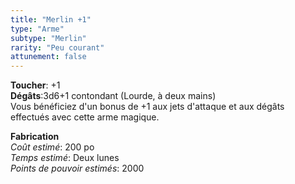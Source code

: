 ```yaml
---
title: "Merlin +1"
type: "Arme"
subtype: "Merlin"
rarity: "Peu courant"
attunement: false
---
```

**Toucher**: +1  
**Dégâts**:3d6+1 contondant (Lourde, à deux mains)  
Vous bénéficiez d'un bonus de +1 aux jets d'attaque et aux dégâts effectués avec cette arme magique.  

**Fabrication**  
*Coût estimé*: 200 po  
*Temps estimé*: Deux lunes  
*Points de pouvoir estimés*: 2000  
